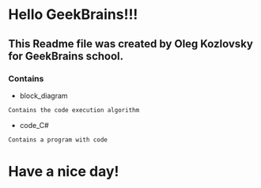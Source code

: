 # Hello GeekBrains!!!

## This Readme file was created by Oleg Kozlovsky for GeekBrains school.

### Contains 

* block_diagram

```sh
Contains the code execution algorithm
```

* code_C#

```sh
Contains a program with code
```
# Have a nice day!
